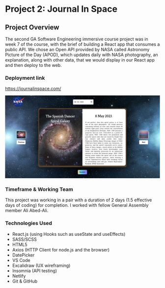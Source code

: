 <h1>Project 2: Journal In Space</h1>

<h2>Project Overview</h2>

The second GA Software Engineering immersive course project was in week 7 of the course, with the brief of building a React app that consumes a public API.  We chose an Open API provided by NASA called Astronomy Picture of the Day (APOD), which updates daily with NASA photography, an explanation, along with other data, that we would display in our React app and then deploy to the web.

<h3>Deployment link</h3>

https://journalinspace.com/

![My Image](src/images/nasa.png)

<h3>Timeframe & Working Team</h3>

This project was working in a pair with a duration of 2 days (1.5 effective days of coding) for completion.  I worked with fellow General Assembly member Ali Abed-Ali. 

<h3>Technologies Used</h3>

- React.js (using Hooks such as useState and useEffects)
- SASS/SCSS
- HTML5
- Axios (HTTP Client for node.js and the browser)
- DatePicker
- VS Code
- Excalidraw (UX wireframing)
- Insomnia (API testing)
- Netlify
- Git & GitHub
